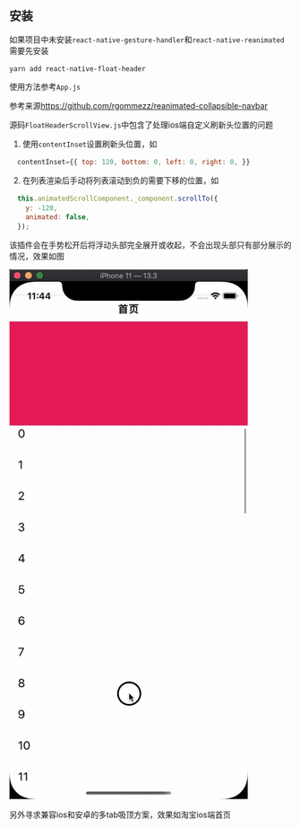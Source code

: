 ## 安装

如果项目中未安装`react-native-gesture-handler`和`react-native-reanimated`需要先安装

```shell
yarn add react-native-float-header
```
使用方法参考`App.js`

参考来源<a>https://github.com/rgommezz/reanimated-collapsible-navbar</a>

源码`FloatHeaderScrollView.js`中包含了处理ios端自定义刷新头位置的问题
1. 使用`contentInset`设置刷新头位置，如
```js
  contentInset={{ top: 120, bottom: 0, left: 0, right: 0, }}
```
2. 在列表渲染后手动将列表滚动到负的需要下移的位置，如
```js
  this.animatedScrollComponent._component.scrollTo({
    y: -120,
    animated: false,
  });
```
该插件会在手势松开后将浮动头部完全展开或收起，不会出现头部只有部分展示的情况，效果如图


<img src="https://github.com/17554265585/react-native-float-header/blob/master/demo.gif">

另外寻求兼容ios和安卓的多tab吸顶方案，效果如淘宝ios端首页
